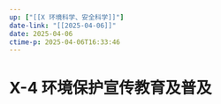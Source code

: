 ```yaml
---
up: ["[[X 环境科学、安全科学]]"]
date-link: "[[2025-04-06]]"
date: 2025-04-06
ctime-p: 2025-04-06T16:33:46
---
```


# X-4 环境保护宣传教育及普及
